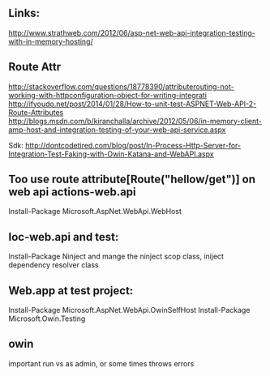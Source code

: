 
Links:
------
http://www.strathweb.com/2012/06/asp-net-web-api-integration-testing-with-in-memory-hosting/


Route Attr
---------
http://stackoverflow.com/questions/18778390/attributerouting-not-working-with-httpconfiguration-object-for-writing-integrati
http://ifyoudo.net/post/2014/01/28/How-to-unit-test-ASPNET-Web-API-2-Route-Attributes
http://blogs.msdn.com/b/kiranchalla/archive/2012/05/06/in-memory-client-amp-host-and-integration-testing-of-your-web-api-service.aspx

Sdk:
http://dontcodetired.com/blog/post/In-Process-Http-Server-for-Integration-Test-Faking-with-Owin-Katana-and-WebAPI.aspx

Too use route attribute[Route("hellow/get")] on web api actions-web.api
---------------------------------------------------------------
Install-Package Microsoft.AspNet.WebApi.WebHost


Ioc-web.api and test:
----
Install-Package Ninject
and mange the ninject scop class, iniject dependency resolver class


Web.app at test project:
------------------------
Install-Package Microsoft.AspNet.WebApi.OwinSelfHost
Install-Package Microsoft.Owin.Testing


owin
----
important run vs as admin, or some times throws errors